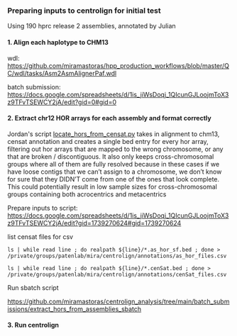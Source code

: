 ### Preparing inputs to centrolign for initial test

Using 190 hprc release 2 assemblies, annotated by Julian

#### 1. Align each haplotype to CHM13

wdl: https://github.com/miramastoras/hpp_production_workflows/blob/master/QC/wdl/tasks/Asm2AsmAlignerPaf.wdl

batch submission: https://docs.google.com/spreadsheets/d/1is_jiWsDoqj_1QIcunGJLoojmToX3z9TFvTSEWCY2jA/edit?gid=0#gid=0

#### 2. Extract chr12 HOR arrays for each assembly and format correctly

Jordan's script [locate_hors_from_censat.py](https://github.com/jeizenga/centromere-scripts/blob/main/benchmarking/locate_hors_from_censat.py) takes in alignment to chm13, censat annotation and creates a single bed entry for every hor array, filtering out hor arrays that are mapped to the wrong chromosome, or any that are broken / discontiguous. It also only keeps cross-chromosomal groups where all of them are fully resolved because in these cases if we have loose contigs that we can’t assign to a chromosome, we don’t know for sure that they DIDN’T come from one of the ones that look complete. This could potentially result in low sample sizes for cross-chromosomal groups containing both acrocentrics and metacentrics  

Prepare inputs to script:
https://docs.google.com/spreadsheets/d/1is_jiWsDoqj_1QIcunGJLoojmToX3z9TFvTSEWCY2jA/edit?gid=1739270624#gid=1739270624

list censat files for csv
```
ls | while read line ; do realpath ${line}/*.as_hor_sf.bed ; done > /private/groups/patenlab/mira/centrolign/annotations/as_hor_files.csv

ls | while read line ; do realpath ${line}/*.cenSat.bed ; done > /private/groups/patenlab/mira/centrolign/annotations/cenSat_files.csv
```

Run sbatch script

https://github.com/miramastoras/centrolign_analysis/tree/main/batch_submissions/extract_hors_from_assemblies_sbatch

#### 3. Run centrolign 
